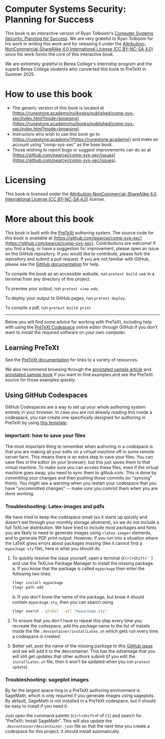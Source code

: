 Computer Systems Security: Planning for Success
===============================================

This book is an interactive version of Ryan Tolboom's [Computer Systems Security: Planning for Success](https://web.njit.edu/~rt494/security/). We are very grateful to Ryan Tolboom for his work in writing this work and for releasing it under the
[Attribution-NonCommercial-ShareAlike 4.0 International License (CC BY-NC-SA 4.0)](http://creativecommons.org/licenses/by-nc-sa/4.0)
since his work forms the core of this interactive book.

We are extremely grateful to Berea College's internship program and the superb Berea College students who converted this book to PreTeXt in Summer 2025.

How to use this book
====================

- The generic version of this book is located at [https://runestone.academy/ns/books/published/comp-sys-sec/index.html?mode=browsing](https://runestone.academy/ns/books/published/comp-sys-sec/index.html?mode=browsing).
- Instructors who wish to use this book go to [https://runestone.academy/](https://runestone.academy/) and make an account using "comp-sys-sec" as the base book.
- Those wishing to report bugs or suggest improvements can do so at [https://github.com/pearcej/comp-sys-sec/issues](https://github.com/pearcej/comp-sys-sec/issues).

Licensing
=========

This book is licensed under the [Attribution-NonCommercial-ShareAlike 4.0 International License (CC BY-NC-SA 4.0)](http://creativecommons.org/licenses/by-nc-sa/4.0) license.


More about this book
====================

This book is built with the [PreTeXt](https://pretextbook.org/) authoring system.  The source code for this book is available at [https://github.com/pearcej/comp-sys-sec](https://github.com/pearcej/comp-sys-sec). Contributions are welcome!  If you find a bug, or have a suggestion for improvement, please open an issue on the GitHub repository.
If you would like to contribute, please fork the repository and submit a pull request.  If you are not familiar with GitHub, please see the [GitHub documentation](https://docs.github.com/en/get-started/quickstart) for help.

To compile the book as an accessible website, run `pretext build web` in a terminal from any directory of this project.

To preview your output, run `pretext view web`.

To deploy your output to GitHub pages, run `pretext deploy`.

To compile a pdf, run `pretext build print`.

---

Below you will find some advice for working with PreTeXt, including help with using the [PreTeXt Codespace](https://github.com/PreTeXtBook/pretext-codespace) online editor through GitHub if you don't want to install the required software on your own computer.


## Learning PreTeXt

See the [PreTeXt documentation](https://pretextbook.org/documentation.html) for links to a variety of resources.

We also recommend browsing through the [annotated sample article](https://pretextbook.org/examples/sample-article/annotated) and [annotated sample book](https://pretextbook.org/examples/sample-book/annotated/) if you want to find examples and see the PreTeXt source for those examples quickly.

## Using GitHub Codespaces

GitHub Codespaces are a way to set up your whole authoring system entirely in your browser.  In case you are not already reading this inside a codespace, you can create one specifically designed for authoring in PreTeXt by using [this template](https://github.com/PreTeXtBook/pretext-codespace).

### Important: how to save your files

The most important thing to remember when authoring in a codespace is that you are making all your edits on a *virtual machine* off in some remote server farm.  This means there is an extra step to save your files.  You can save files in the editor (in your browser), but this just saves them to that virtual machine.  To make sure you can access these files, even if the virtual machine goes away, you need to sync them to github.com.  This is done by *committing* your changes and then *pushing* those commits (or "syncing" them).  You might see a warning when you restart your codespace that you have "uncommitted changes" -- make sure you commit them when you are done working.

### Troubleshooting: Latex-images and pdfs

We have tried to keep the codespace small (so it starts up quickly and doesn't eat through your monthly storage allotment), so we do not include a full TeXLive distribution.  We have tried to include most packages and fonts you are likely to need to generate images using `<latex-image>` elements, and to generate PDF print output.  However, if you run into a situation where the LaTeX gives errors about packages missing (like it cannot find a `mypackage.sty` file), here is what you should do.

1. To quickly resolve the issue yourself, open a terminal (``Ctrl+Shift+` ``) and use the TeXLive Package Manager to install the missing package.  
    a. If you know that the package is called `mypackage` then enter the following two lines:

    ```bash
    tlmgr install mypackage
    tlmgr path add
    ```
    b. If you don't know the name of the package, but know it should contain `mypackage.sty`, then you can search using

    ```bash
    tlmgr search --global --all "mypackage.sty"
    ```

2. To ensure that you don't have to repeat this step every time you recreate the codespace, add the package name to the list of installs inside the file `.devcontainer/installLatex.sh` which gets run every time a codespace is created.

3. Better yet, post the name of the missing package to this [GitHub issue](https://github.com/PreTeXtBook/pretext-codespace/issues/21) and we will add it to the devcontainer.  This has the advantage that you will still get updates that other authors submit (if you edit the `installLatex.sh` file, then it won't be updated when you run `pretext update`).

### Troubleshooting: sageplot images

By far the largest space-hog in a PreTeXt authoring environment is SageMath, which is only required if you generate images using sageplots.  By default, SageMath is not installed in a PreTeXt codespace, but it should be easy to install if you need it.  

Just open the command palette (`Ctrl+Shift+P` of `F1`) and search for "PreTeXt: Install SageMath".  This will also update the `.devcontainer/devcontainer.json` file so that the next time you create a codespace for this project, it should install automatically.
